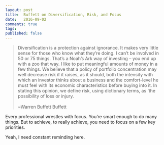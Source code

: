 ```yaml
---
layout: post
title:  Buffett on Diversification, Risk, and Focus
date:   2016-09-02
comments: true
tags: 
published: false
---
```

>Diversification is a protection against ignorance. It makes very little sense for those who know what they’re doing. I can’t be involved in 50 or 75 things. That’s a Noah’s Ark way of investing – you end up with a zoo that way. I like to put meaningful amounts of money in a few things.
>     We believe that a policy of portfolio concentration may well decrease risk if it raises, as it should, both the intensity with which an investor thinks about a business and the comfort-level he must feel with its economic characteristics before buying into it. In stating this opinion, we define risk, using dictionary terms, as ‘the possibility of loss or injury.<br/>&nbsp;<br/>~Warren Buffett
Buffett

<!--more-->

Every professional wrestles with focus. You’re smart enough to do many things. But to achieve, to really achieve, you need to focus on a few key priorities.

Yeah, I need constant reminding here.
